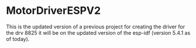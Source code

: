 # MotorDriverESPV2
This is the updated version of a previous project for creating the driver for the drv 8825 it will be on the updated version of the esp-idf (version 5.4.1 as of today).
